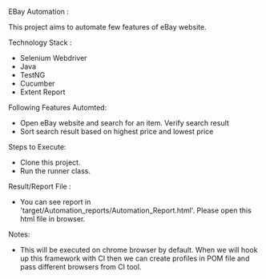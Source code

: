 
EBay Automation :

This project aims to automate few features of eBay website.

Technology Stack :
- Selenium Webdriver
- Java
- TestNG
- Cucumber
- Extent Report

Following Features Automted:
- Open eBay website and search for an item. Verify search result
- Sort search result based on highest price and lowest price

Steps to Execute:
- Clone this project.
- Run the runner class.

Result/Report File :
- You can see report in 'target/Automation_reports/Automation_Report.html'. Please open this html file in browser.

Notes:
- This will be executed on chrome browser by default. When we will hook up this framework with CI then we can create profiles in POM file  and pass different browsers from CI tool.


